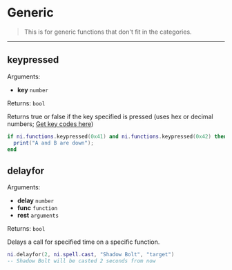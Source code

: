 # Generic

> This is for generic functions that don't fit in the categories.

---

## keypressed

Arguments:
- **key** `number`

Returns: `bool`

Returns true or false if the key specified is pressed (uses hex or decimal numbers; [Get key codes here](https://docs.microsoft.com/en-us/windows/win32/inputdev/virtual-key-codes))

```lua
if ni.functions.keypressed(0x41) and ni.functions.keypressed(0x42) then
  print("A and B are down");
end
```

## delayfor

Arguments:

- **delay** `number`
- **func** `function`
- **rest** `arguments`

Returns: `bool`

Delays a call for specified time on a specific function.

```lua
ni.delayfor(2, ni.spell.cast, "Shadow Bolt", "target")
-- Shadow Bolt will be casted 2 seconds from now
```
